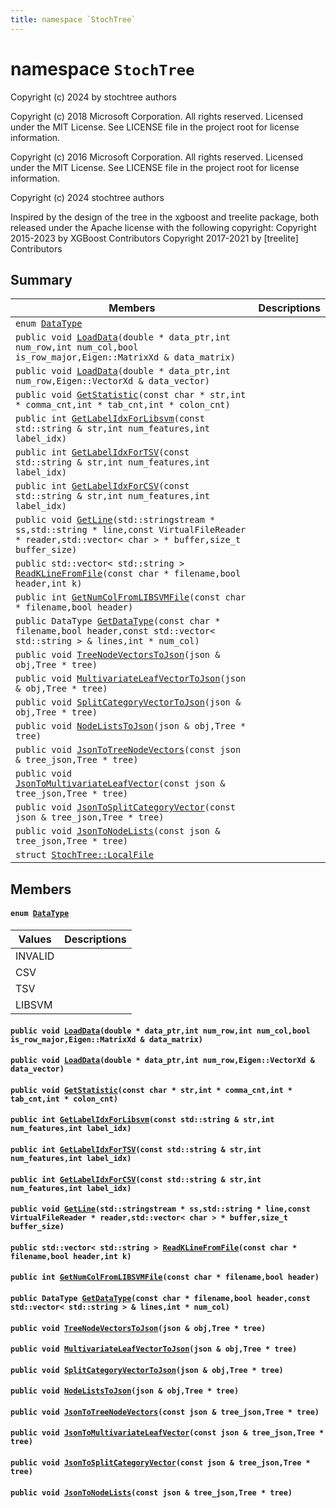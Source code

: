 ```yaml
---
title: namespace `StochTree`
---
```


# namespace `StochTree`

Copyright (c) 2024 by stochtree authors

Copyright (c) 2018 Microsoft Corporation. All rights reserved. Licensed under the MIT License. See LICENSE file in the project root for license information.

Copyright (c) 2016 Microsoft Corporation. All rights reserved. Licensed under the MIT License. See LICENSE file in the project root for license information.

Copyright (c) 2024 stochtree authors

Inspired by the design of the tree in the xgboost and treelite package, both released under the Apache license with the following copyright: Copyright 2015-2023 by XGBoost Contributors Copyright 2017-2021 by [treelite] Contributors

## Summary

 Members                        | Descriptions                                
--------------------------------|---------------------------------------------
`enum `[`DataType`](#namespaceStochTree_1aadac066fad287a876d82d215034ddece)            | 
`public void `[`LoadData`](#namespaceStochTree_1a79b3e91f2279b0faa67b197d9bebe364)`(double * data_ptr,int num_row,int num_col,bool is_row_major,Eigen::MatrixXd & data_matrix)`            | 
`public void `[`LoadData`](#namespaceStochTree_1a37009d39fc8c804523961c8437794be2)`(double * data_ptr,int num_row,Eigen::VectorXd & data_vector)`            | 
`public void `[`GetStatistic`](#namespaceStochTree_1adadf702449bc25e53e4c87dd281f6c16)`(const char * str,int * comma_cnt,int * tab_cnt,int * colon_cnt)`            | 
`public int `[`GetLabelIdxForLibsvm`](#namespaceStochTree_1a441e9253ebe4a33d2269a09464a9adc3)`(const std::string & str,int num_features,int label_idx)`            | 
`public int `[`GetLabelIdxForTSV`](#namespaceStochTree_1aaab0b5a0c1e3a110b07d583a31ef0204)`(const std::string & str,int num_features,int label_idx)`            | 
`public int `[`GetLabelIdxForCSV`](#namespaceStochTree_1ae848b1ac95793c76ca4ed0da9b0d0c68)`(const std::string & str,int num_features,int label_idx)`            | 
`public void `[`GetLine`](#namespaceStochTree_1a42736434dc1da3b939c67f1d18703ae6)`(std::stringstream * ss,std::string * line,const VirtualFileReader * reader,std::vector< char > * buffer,size_t buffer_size)`            | 
`public std::vector< std::string > `[`ReadKLineFromFile`](#namespaceStochTree_1ab4d25456f1457e33bc011d0ac619cbc6)`(const char * filename,bool header,int k)`            | 
`public int `[`GetNumColFromLIBSVMFile`](#namespaceStochTree_1a73eb7b1b4cbc5dc88be3454e5e9fcfbf)`(const char * filename,bool header)`            | 
`public DataType `[`GetDataType`](#namespaceStochTree_1a13ee5cdb09aa6e4fcab6b5d46653e4e4)`(const char * filename,bool header,const std::vector< std::string > & lines,int * num_col)`            | 
`public void `[`TreeNodeVectorsToJson`](#namespaceStochTree_1ab98c941b48d9e2d5688e0cc92a53f0cc)`(json & obj,Tree * tree)`            | 
`public void `[`MultivariateLeafVectorToJson`](#namespaceStochTree_1ac61d620ff7b2527c0f1027277202d06f)`(json & obj,Tree * tree)`            | 
`public void `[`SplitCategoryVectorToJson`](#namespaceStochTree_1aa0f0949f876dba5db4ace80f8173394a)`(json & obj,Tree * tree)`            | 
`public void `[`NodeListsToJson`](#namespaceStochTree_1a529f34e95318a5e2786f54a44e18d2af)`(json & obj,Tree * tree)`            | 
`public void `[`JsonToTreeNodeVectors`](#namespaceStochTree_1afb228b4aafb891869faf5382451e5720)`(const json & tree_json,Tree * tree)`            | 
`public void `[`JsonToMultivariateLeafVector`](#namespaceStochTree_1a76dca66692932497995dd1cf74ba611e)`(const json & tree_json,Tree * tree)`            | 
`public void `[`JsonToSplitCategoryVector`](#namespaceStochTree_1a859fbb7cd257d38c26e50f5684a1a7f3)`(const json & tree_json,Tree * tree)`            | 
`public void `[`JsonToNodeLists`](#namespaceStochTree_1a04d09843b9c34aad2f6a9dbeb3babbfe)`(const json & tree_json,Tree * tree)`            | 
`struct `[`StochTree::LocalFile`](#structStochTree_1_1LocalFile) | 

## Members

#### `enum `[`DataType`](#namespaceStochTree_1aadac066fad287a876d82d215034ddece) 

 Values                         | Descriptions                                
--------------------------------|---------------------------------------------
INVALID            | 
CSV            | 
TSV            | 
LIBSVM            | 

#### `public void `[`LoadData`](#namespaceStochTree_1a79b3e91f2279b0faa67b197d9bebe364)`(double * data_ptr,int num_row,int num_col,bool is_row_major,Eigen::MatrixXd & data_matrix)` 

#### `public void `[`LoadData`](#namespaceStochTree_1a37009d39fc8c804523961c8437794be2)`(double * data_ptr,int num_row,Eigen::VectorXd & data_vector)` 

#### `public void `[`GetStatistic`](#namespaceStochTree_1adadf702449bc25e53e4c87dd281f6c16)`(const char * str,int * comma_cnt,int * tab_cnt,int * colon_cnt)` 

#### `public int `[`GetLabelIdxForLibsvm`](#namespaceStochTree_1a441e9253ebe4a33d2269a09464a9adc3)`(const std::string & str,int num_features,int label_idx)` 

#### `public int `[`GetLabelIdxForTSV`](#namespaceStochTree_1aaab0b5a0c1e3a110b07d583a31ef0204)`(const std::string & str,int num_features,int label_idx)` 

#### `public int `[`GetLabelIdxForCSV`](#namespaceStochTree_1ae848b1ac95793c76ca4ed0da9b0d0c68)`(const std::string & str,int num_features,int label_idx)` 

#### `public void `[`GetLine`](#namespaceStochTree_1a42736434dc1da3b939c67f1d18703ae6)`(std::stringstream * ss,std::string * line,const VirtualFileReader * reader,std::vector< char > * buffer,size_t buffer_size)` 

#### `public std::vector< std::string > `[`ReadKLineFromFile`](#namespaceStochTree_1ab4d25456f1457e33bc011d0ac619cbc6)`(const char * filename,bool header,int k)` 

#### `public int `[`GetNumColFromLIBSVMFile`](#namespaceStochTree_1a73eb7b1b4cbc5dc88be3454e5e9fcfbf)`(const char * filename,bool header)` 

#### `public DataType `[`GetDataType`](#namespaceStochTree_1a13ee5cdb09aa6e4fcab6b5d46653e4e4)`(const char * filename,bool header,const std::vector< std::string > & lines,int * num_col)` 

#### `public void `[`TreeNodeVectorsToJson`](#namespaceStochTree_1ab98c941b48d9e2d5688e0cc92a53f0cc)`(json & obj,Tree * tree)` 

#### `public void `[`MultivariateLeafVectorToJson`](#namespaceStochTree_1ac61d620ff7b2527c0f1027277202d06f)`(json & obj,Tree * tree)` 

#### `public void `[`SplitCategoryVectorToJson`](#namespaceStochTree_1aa0f0949f876dba5db4ace80f8173394a)`(json & obj,Tree * tree)` 

#### `public void `[`NodeListsToJson`](#namespaceStochTree_1a529f34e95318a5e2786f54a44e18d2af)`(json & obj,Tree * tree)` 

#### `public void `[`JsonToTreeNodeVectors`](#namespaceStochTree_1afb228b4aafb891869faf5382451e5720)`(const json & tree_json,Tree * tree)` 

#### `public void `[`JsonToMultivariateLeafVector`](#namespaceStochTree_1a76dca66692932497995dd1cf74ba611e)`(const json & tree_json,Tree * tree)` 

#### `public void `[`JsonToSplitCategoryVector`](#namespaceStochTree_1a859fbb7cd257d38c26e50f5684a1a7f3)`(const json & tree_json,Tree * tree)` 

#### `public void `[`JsonToNodeLists`](#namespaceStochTree_1a04d09843b9c34aad2f6a9dbeb3babbfe)`(const json & tree_json,Tree * tree)` 

